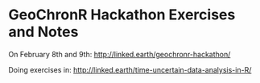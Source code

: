 # GeoChronR Hackathon Exercises and Notes

On February 8th and 9th: http://linked.earth/geochronr-hackathon/

Doing exercises in: http://linked.earth/time-uncertain-data-analysis-in-R/
